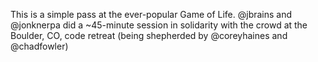 This is a simple pass at the ever-popular Game of Life.
@jbrains and @jonknerpa did a ~45-minute session in solidarity
with the crowd at the Boulder, CO, code retreat (being shepherded
by @coreyhaines and @chadfowler)